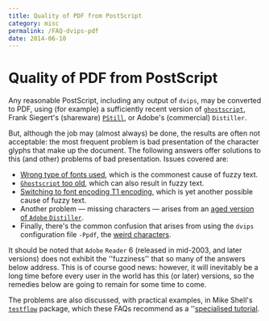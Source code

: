 ```yaml
---
title: Quality of PDF from PostScript
category: misc
permalink: /FAQ-dvips-pdf
date: 2014-06-10
---
```


# Quality of PDF from PostScript

Any reasonable PostScript, including any output of `dvips`, may be
converted to PDF, using (for example) a sufficiently recent
version of [`ghostscript`](https://www.ghostscript.com/),
Frank Siegert's (shareware)
[`PStill`](http://www.pstill.com/), or Adobe's (commercial)
`Distiller`.

But, although the job may (almost always) be done, the results are
often not acceptable: the most frequent problem is bad presentation of
the character glyphs that make up the document.  The following answers
offer solutions to this (and other) problems of bad presentation.
Issues covered are:
  

-  [Wrong type of fonts used](/FAQ-fuzzy-type3), which is
    the commonest cause of fuzzy text.
-  [`Ghostscript` too old](/FAQ-fuzzy-gs),
    which can also result in fuzzy text.
-  [Switching to font encoding T1 encoding](/FAQ-fuzzy-T1),
    which is yet another possible cause of fuzzy text.
-  Another problem&nbsp;&mdash; missing characters&nbsp;&mdash; arises from an
    [aged version of `Adobe`&nbsp;`Distiller`](/FAQ-distill-prob).
-  Finally, there's the common confusion that arises from using the
    `dvips` configuration file `-Ppdf`, the 
    [weird characters](/FAQ-charshift).

It should be noted that `Adobe` 
`Reader`&nbsp;6 (released in mid-2003, and later versions) does
not exhibit the ''fuzziness'' that so many of the answers below
address.  This is of course good news: however, it will inevitably be
a long time before every user in the world has this (or later)
versions, so the remedies below are going to remain for some time to
come.

The problems are also discussed, with practical examples, in Mike
Shell's [`testflow`](https://ctan.org/pkg/testflow) package, which these FAQs recommend as a
''[specialised tutorial](/FAQ-tutbitslatex).

